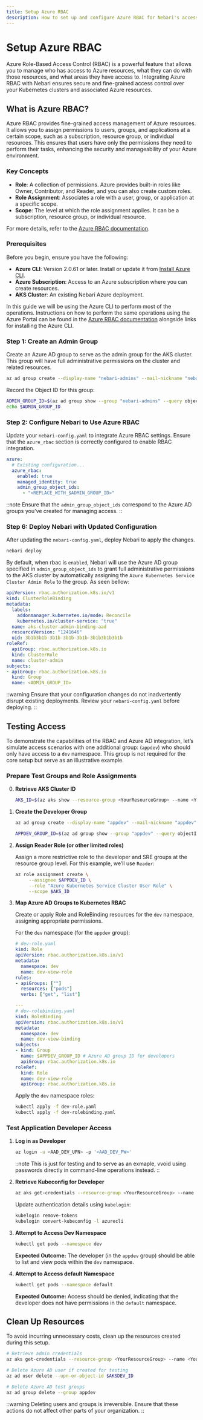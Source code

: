 ```yaml
---
title: Setup Azure RBAC
description: How to set up and configure Azure RBAC for Nebari's access to Azure resources
---
```


# Setup Azure RBAC

Azure Role-Based Access Control (RBAC) is a powerful feature that allows you to manage who has access to Azure resources, what they can do with those resources, and what areas they have access to. Integrating Azure RBAC with Nebari ensures secure and fine-grained access control over your Kubernetes clusters and associated Azure resources.

## What is Azure RBAC?

Azure RBAC provides fine-grained access management of Azure resources. It allows you to assign permissions to users, groups, and applications at a certain scope, such as a subscription, resource group, or individual resources. This ensures that users have only the permissions they need to perform their tasks, enhancing the security and manageability of your Azure environment.

### Key Concepts

- **Role**: A collection of permissions. Azure provides built-in roles like Owner, Contributor, and Reader, and you can also create custom roles.
- **Role Assignment**: Associates a role with a user, group, or application at a specific scope.
- **Scope**: The level at which the role assignment applies. It can be a subscription, resource group, or individual resource.

For more details, refer to the [Azure RBAC documentation](https://docs.microsoft.com/azure/role-based-access-control/overview).

### Prerequisites

Before you begin, ensure you have the following:

- **Azure CLI**: Version 2.0.61 or later. Install or update it from [Install Azure CLI](https://docs.microsoft.com/cli/azure/install-azure-cli).
- **Azure Subscription**: Access to an Azure subscription where you can create resources.
- **AKS Cluster**: An existing Nebari Azure deployment.

In this guide we will be using the Azure CLI to perform most of the operations. Instructions on how to perform the same operations using the Azure Portal can be found in the [Azure RBAC documentation](https://docs.microsoft.com/azure/role-based-access-control/overview) alongside links for installing the Azure CLI.

### Step 1: Create an Admin Group

Create an Azure AD group to serve as the admin group for the AKS cluster. This group will have full administrative permissions on the cluster and related resources.

```bash
az ad group create --display-name "nebari-admins" --mail-nickname "nebari-admins"
```

Record the Object ID for this group:

```bash
ADMIN_GROUP_ID=$(az ad group show --group "nebari-admins" --query objectId -o tsv)
echo $ADMIN_GROUP_ID
```

### Step 2: Configure Nebari to Use Azure RBAC

Update your `nebari-config.yaml` to integrate Azure RBAC settings. Ensure that the `azure_rbac` section is correctly configured to enable RBAC integration.

```yaml
azure:
  # Existing configuration...
  azure_rbac:
    enabled: true
    managed_identity: true
    admin_group_object_ids:
      - "<REPLACE_WITH_$ADMIN_GROUP_ID>"
```

::note
Ensure that the `admin_group_object_ids` correspond to the Azure AD groups you've created for managing access.
::

### Step 6: Deploy Nebari with Updated Configuration

After updating the `nebari-config.yaml`, deploy Nebari to apply the changes.

```bash
nebari deploy
```

By default, when rbac is `enabled`, Nebari will use the Azure AD group specified in
`admin_group_object_ids` to grant full administrative permissions to the AKS cluster by
automatically assigning the `Azure Kubernetes Service Cluster Admin Role` to the group.
As seen bellow:

```yaml
apiVersion: rbac.authorization.k8s.io/v1
kind: ClusterRoleBinding
metadata:
  labels:
    addonmanager.kubernetes.io/mode: Reconcile
    kubernetes.io/cluster-service: "true"
  name: aks-cluster-admin-binding-aad
  resourceVersion: "1241646"
  uid: 3b1b3b1b-3b1b-3b1b-3b1b-3b1b3b1b3b1b
roleRef:
  apiGroup: rbac.authorization.k8s.io
  kind: ClusterRole
  name: cluster-admin
subjects:
- apiGroup: rbac.authorization.k8s.io
  kind: Group
  name: <ADMIN_GROUP_ID>
```

::warning
Ensure that your configuration changes do not inadvertently disrupt existing deployments. Review your `nebari-config.yaml` before deploying.
::

## Testing Access

To demonstrate the capabilities of the RBAC and Azure AD integration, let’s simulate access scenarios with one additional group: (`appdev`) who should only have access to a `dev` namespace. This group is not required for the core setup but serve as an illustrative example.

### Prepare Test Groups and Role Assignments

0. **Retrieve AKS Cluster ID**

   ```bash
   AKS_ID=$(az aks show --resource-group <YourResourceGroup> --name <YourAKSCluster> --query id -o tsv)
   ```

1. **Create the Developer Group**

   ```bash
   az ad group create --display-name "appdev" --mail-nickname "appdev"

   APPDEV_GROUP_ID=$(az ad group show --group "appdev" --query objectId -o tsv)
   ```

2. **Assign Reader Role (or other limited roles)**

   Assign a more restrictive role to the developer and SRE groups at the resource group level. For this example, we’ll use `Reader`:

   ```bash
   az role assignment create \
        --assignee $APPDEV_ID \
        --role "Azure Kubernetes Service Cluster User Role" \
        --scope $AKS_ID
   ```

3. **Map Azure AD Groups to Kubernetes RBAC**

   Create or apply Role and RoleBinding resources for the `dev` namespace, assigning appropriate permissions.

   For the `dev` namespace (for the `appdev` group):

   ```yaml
   # dev-role.yaml
   kind: Role
   apiVersion: rbac.authorization.k8s.io/v1
   metadata:
     namespace: dev
     name: dev-view-role
   rules:
   - apiGroups: [""]
     resources: ["pods"]
     verbs: ["get", "list"]

   ---
   # dev-rolebinding.yaml
   kind: RoleBinding
   apiVersion: rbac.authorization.k8s.io/v1
   metadata:
     namespace: dev
     name: dev-view-binding
   subjects:
   - kind: Group
     name: $APPDEV_GROUP_ID # Azure AD group ID for developers
     apiGroup: rbac.authorization.k8s.io
   roleRef:
     kind: Role
     name: dev-view-role
     apiGroup: rbac.authorization.k8s.io
   ```

   Apply the `dev` namespace roles:

   ```bash
   kubectl apply -f dev-role.yaml
   kubectl apply -f dev-rolebinding.yaml
   ```

### Test Application Developer Access

1. **Log in as Developer**

   ```bash
   az login -u <AAD_DEV_UPN> -p '<AAD_DEV_PW>'
   ```

   ::note
   This is just for testing and to serve as an exmaple, vvoid using passwords directly
   in command-line operations instead.
   ::

2. **Retrieve Kubeconfig for Developer**

   ```bash
   az aks get-credentials --resource-group <YourResourceGroup> --name <YourAKSCluster> --overwrite-existing
   ```

   Update authentication details using `kubelogin`:

   ```bash
   kubelogin remove-tokens
   kubelogin convert-kubeconfig -l azurecli
   ```

3. **Attempt to Access Dev Namespace**

   ```bash
   kubectl get pods --namespace dev
   ```

   **Expected Outcome:** The developer (in the `appdev` group) should be able to list and view pods within the `dev` namespace.

4. **Attempt to Access default Namespace**

   ```bash
   kubectl get pods --namespace default
   ```

   **Expected Outcome:** Access should be denied, indicating that the developer does not have permissions in the `default` namespace.

## Clean Up Resources

To avoid incurring unnecessary costs, clean up the resources created during this setup.

```bash
# Retrieve admin credentials
az aks get-credentials --resource-group <YourResourceGroup> --name <YourAKSCluster> --admin

# Delete Azure AD user if created for testing
az ad user delete --upn-or-object-id $AKSDEV_ID

# Delete Azure AD test groups
az ad group delete --group appdev
```

::warning
Deleting users and groups is irreversible. Ensure that these actions do not affect other parts of your organization.
::
